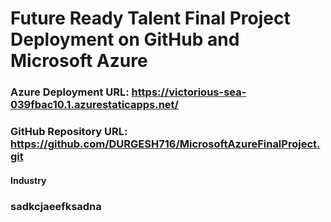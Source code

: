 # Future Ready Talent Final Project Deployment on GitHub and Microsoft Azure

### Azure Deployment URL: https://victorious-sea-039fbac10.1.azurestaticapps.net/
### GitHub Repository URL: https://github.com/DURGESH716/MicrosoftAzureFinalProject.git

#### Industry
### sadkcjaeefksadna
